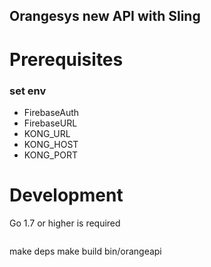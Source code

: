 ## Orangesys new API with Sling

# Prerequisites
### set env
- FirebaseAuth
- FirebaseURL
- KONG_URL
- KONG_HOST
- KONG_PORT


# Development
Go 1.7 or higher is required
>```
make deps
make build
bin/orangeapi
>```
